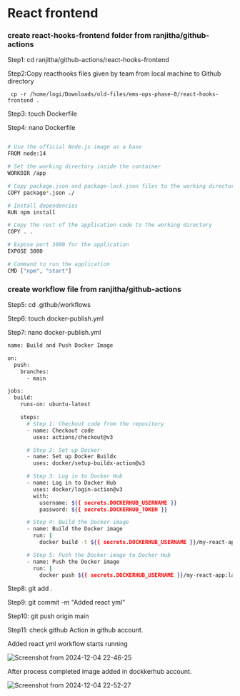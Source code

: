 # React frontend 

### create react-hooks-frontend folder from ranjitha/github-actions

Step1: cd ranjitha/github-actions/react-hooks-frontend

Step2:Copy reacthooks files given by team from local machine to Github directory
```
 cp -r /home/logi/Downloads/old-files/ems-ops-phase-0/react-hooks-frontend .
```
   
Step3: touch Dockerfile

Step4: nano Dockerfile

```bash  

# Use the official Node.js image as a base
FROM node:14

# Set the working directory inside the container
WORKDIR /app

# Copy package.json and package-lock.json files to the working directory
COPY package*.json ./

# Install dependencies
RUN npm install

# Copy the rest of the application code to the working directory
COPY . .

# Expose port 3000 for the application
EXPOSE 3000

# Command to run the application
CMD ["npm", "start"]

```
### create workflow file from ranjitha/github-actions

Step5: cd .github/workflows

Step6: touch docker-publish.yml

Step7: nano docker-publish.yml

```bash
name: Build and Push Docker Image

on:
  push:
    branches:
      - main

jobs:
  build:
    runs-on: ubuntu-latest

    steps:
      # Step 1: Checkout code from the repository
      - name: Checkout code
        uses: actions/checkout@v3

      # Step 2: Set up Docker
      - name: Set up Docker Buildx
        uses: docker/setup-buildx-action@v3

      # Step 3: Log in to Docker Hub
      - name: Log in to Docker Hub
        uses: docker/login-action@v3
        with:
          username: ${{ secrets.DOCKERHUB_USERNAME }}
          password: ${{ secrets.DOCKERHUB_TOKEN }}

      # Step 4: Build the Docker image
      - name: Build the Docker image
        run: |
          docker build -t ${{ secrets.DOCKERHUB_USERNAME }}/my-react-app:latest .

      # Step 5: Push the Docker image to Docker Hub
      - name: Push the Docker image
        run: |
          docker push ${{ secrets.DOCKERHUB_USERNAME }}/my-react-app:latest

```

Step8: git add .

Step9: git commit -m "Added react yml"

Step10: git push origin main

Step11: check github Action in github account.

   Added react yml workflow starts running
   
   ![Screenshot from 2024-12-04 22-46-25](https://github.com/user-attachments/assets/967ec3ad-f3c1-469b-b2c8-030456a084ad)

   
  
   After process completed image added in dockkerhub account.
   
   ![Screenshot from 2024-12-04 22-52-27](https://github.com/user-attachments/assets/4d8a4a36-8c0d-47f7-bc71-c0dda9e07720)



